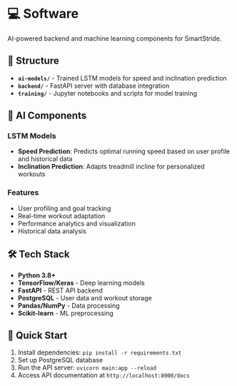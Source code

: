 # 💻 Software

AI-powered backend and machine learning components for SmartStride.

## 📁 Structure

- **`ai-models/`** - Trained LSTM models for speed and inclination prediction
- **`backend/`** - FastAPI server with database integration
- **`training/`** - Jupyter notebooks and scripts for model training

## 🧠 AI Components

### LSTM Models
- **Speed Prediction**: Predicts optimal running speed based on user profile and historical data
- **Inclination Prediction**: Adapts treadmill incline for personalized workouts

### Features
- User profiling and goal tracking
- Real-time workout adaptation
- Performance analytics and visualization
- Historical data analysis

## 🛠️ Tech Stack

- **Python 3.8+**
- **TensorFlow/Keras** - Deep learning models
- **FastAPI** - REST API backend
- **PostgreSQL** - User data and workout storage
- **Pandas/NumPy** - Data processing
- **Scikit-learn** - ML preprocessing

## 🚀 Quick Start

1. Install dependencies: `pip install -r requirements.txt`
2. Set up PostgreSQL database
3. Run the API server: `uvicorn main:app --reload`
4. Access API documentation at `http://localhost:8000/docs`
